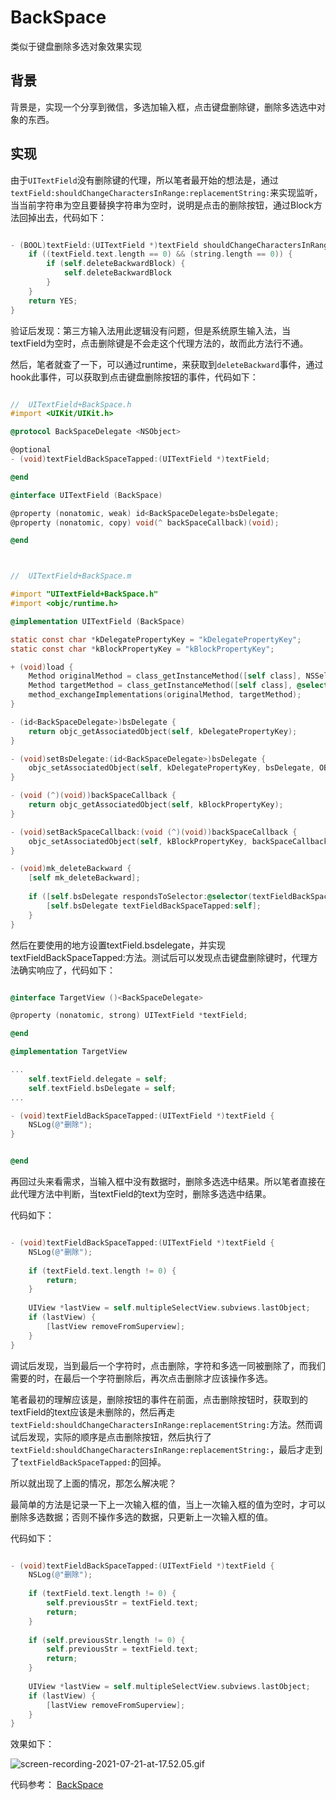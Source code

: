 # BackSpace
类似于键盘删除多选对象效果实现

## 背景

背景是，实现一个分享到微信，多选加输入框，点击键盘删除键，删除多选选中对象的东西。

## 实现

由于`UITextField`没有删除键的代理，所以笔者最开始的想法是，通过`textField:shouldChangeCharactersInRange:replacementString:`来实现监听，当当前字符串为空且要替换字符串为空时，说明是点击的删除按钮，通过Block方法回掉出去，代码如下：

``` Objective-C

- (BOOL)textField:(UITextField *)textField shouldChangeCharactersInRange:(NSRange)range replacementString:(NSString *)string {
    if ((textField.text.length == 0) && (string.length == 0)) {
        if (self.deleteBackwardBlock) {
            self.deleteBackwardBlock
        }
    }
    return YES;
}

```


验证后发现：第三方输入法用此逻辑没有问题，但是系统原生输入法，当textField为空时，点击删除键是不会走这个代理方法的，故而此方法行不通。


然后，笔者就查了一下，可以通过runtime，来获取到`deleteBackward`事件，通过hook此事件，可以获取到点击键盘删除按钮的事件，代码如下：

``` Objective-C

//  UITextField+BackSpace.h
#import <UIKit/UIKit.h>

@protocol BackSpaceDelegate <NSObject>

@optional
- (void)textFieldBackSpaceTapped:(UITextField *)textField;

@end

@interface UITextField (BackSpace)

@property (nonatomic, weak) id<BackSpaceDelegate>bsDelegate;
@property (nonatomic, copy) void(^ backSpaceCallback)(void);

@end



//  UITextField+BackSpace.m

#import "UITextField+BackSpace.h"
#import <objc/runtime.h>

@implementation UITextField (BackSpace)

static const char *kDelegatePropertyKey = "kDelegatePropertyKey";
static const char *kBlockPropertyKey = "kBlockPropertyKey";

+ (void)load {
    Method originalMethod = class_getInstanceMethod([self class], NSSelectorFromString(@"deleteBackward"));
    Method targetMethod = class_getInstanceMethod([self class], @selector(mk_deleteBackward));
    method_exchangeImplementations(originalMethod, targetMethod);
}

- (id<BackSpaceDelegate>)bsDelegate {
    return objc_getAssociatedObject(self, kDelegatePropertyKey);
}

- (void)setBsDelegate:(id<BackSpaceDelegate>)bsDelegate {
    objc_setAssociatedObject(self, kDelegatePropertyKey, bsDelegate, OBJC_ASSOCIATION_ASSIGN);
}

- (void (^)(void))backSpaceCallback {
    return objc_getAssociatedObject(self, kBlockPropertyKey);
}

- (void)setBackSpaceCallback:(void (^)(void))backSpaceCallback {
    objc_setAssociatedObject(self, kBlockPropertyKey, backSpaceCallback, OBJC_ASSOCIATION_COPY);
}

- (void)mk_deleteBackward {
    [self mk_deleteBackward];
    
    if ([self.bsDelegate respondsToSelector:@selector(textFieldBackSpaceTapped:)]) {
        [self.bsDelegate textFieldBackSpaceTapped:self];
    }
}

```

然后在要使用的地方设置textField.bsdelegate，并实现textFieldBackSpaceTapped:方法。测试后可以发现点击键盘删除键时，代理方法确实响应了，代码如下：

``` Objective-C

@interface TargetView ()<BackSpaceDelegate>

@property (nonatomic, strong) UITextField *textField;

@end

@implementation TargetView

...
    self.textField.delegate = self;
    self.textField.bsDelegate = self;
...

- (void)textFieldBackSpaceTapped:(UITextField *)textField {
    NSLog(@"删除");
}


@end

```

再回过头来看需求，当输入框中没有数据时，删除多选选中结果。所以笔者直接在此代理方法中判断，当textField的text为空时，删除多选选中结果。

代码如下：

``` Objective-C

- (void)textFieldBackSpaceTapped:(UITextField *)textField {
    NSLog(@"删除");
    
    if (textField.text.length != 0) {
        return;
    }
    
    UIView *lastView = self.multipleSelectView.subviews.lastObject;
    if (lastView) {
        [lastView removeFromSuperview];
    }
}

```

调试后发现，当到最后一个字符时，点击删除，字符和多选一同被删除了，而我们需要的时，在最后一个字符删除后，再次点击删除才应该操作多选。

笔者最初的理解应该是，删除按钮的事件在前面，点击删除按钮时，获取到的textField的text应该是未删除的，然后再走`textField:shouldChangeCharactersInRange:replacementString:`方法。然而调试后发现，实际的顺序是点击删除按钮，然后执行了`textField:shouldChangeCharactersInRange:replacementString:`，最后才走到了`textFieldBackSpaceTapped:`的回掉。

所以就出现了上面的情况，那怎么解决呢？

最简单的方法是记录一下上一次输入框的值，当上一次输入框的值为空时，才可以删除多选数据；否则不操作多选的数据，只更新上一次输入框的值。

代码如下：

``` Objective-C

- (void)textFieldBackSpaceTapped:(UITextField *)textField {
    NSLog(@"删除");
    
    if (textField.text.length != 0) {
        self.previousStr = textField.text;
        return;
    }
    
    if (self.previousStr.length != 0) {
        self.previousStr = textField.text;
        return;
    }
    
    UIView *lastView = self.multipleSelectView.subviews.lastObject;
    if (lastView) {
        [lastView removeFromSuperview];
    }
}

```

效果如下：

![screen-recording-2021-07-21-at-17.52.05.gif](https://inews.gtimg.com/newsapp_ls/0/13793360545/0.gif)


代码参考：
[BackSpace](https://github.com/mokong/BackSpace)
